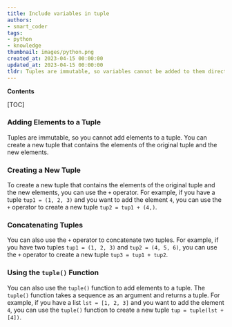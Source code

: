 ```yaml
---
title: Include variables in tuple
authors:
- smart_coder
tags:
- python
- knowledge
thumbnail: images/python.png
created_at: 2023-04-15 00:00:00
updated_at: 2023-04-15 00:00:00
tldr: Tuples are immutable, so variables cannot be added to them directly.
---
```


**Contents**

[TOC]

### Adding Elements to a Tuple

Tuples are immutable, so you cannot add elements to a tuple. You can create a new tuple that contains the elements of the original tuple and the new elements.

### Creating a New Tuple

To create a new tuple that contains the elements of the original tuple and the new elements, you can use the `+` operator. For example, if you have a tuple `tup1 = (1, 2, 3)` and you want to add the element `4`, you can use the `+` operator to create a new tuple `tup2 = tup1 + (4,)`.

### Concatenating Tuples

You can also use the `+` operator to concatenate two tuples. For example, if you have two tuples `tup1 = (1, 2, 3)` and `tup2 = (4, 5, 6)`, you can use the `+` operator to create a new tuple `tup3 = tup1 + tup2`.

### Using the `tuple()` Function

You can also use the `tuple()` function to add elements to a tuple. The `tuple()` function takes a sequence as an argument and returns a tuple. For example, if you have a list `lst = [1, 2, 3]` and you want to add the element `4`, you can use the `tuple()` function to create a new tuple `tup = tuple(lst + [4])`.
